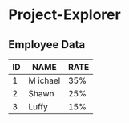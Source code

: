 # Project-Explorer
## Employee Data
| ID |   NAME   | RATE |
|----|----------|------|
| 1  | M ichael | 35%  |
| 2  |   Shawn  | 25%  |
| 3  |  Luffy   | 15%  |
